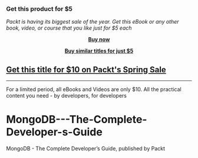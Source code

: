 
### Get this product for $5

<i>Packt is having its biggest sale of the year. Get this eBook or any other book, video, or course that you like just for $5 each</i>


<b><p align='center'>[Buy now](https://packt.link/9781789954012)</p></b>


<b><p align='center'>[Buy similar titles for just $5](https://subscription.packtpub.com/search)</p></b>


## [Get this title for $10 on Packt's Spring Sale](https://www.packt.com/V12978?utm_source=github&utm_medium=packt-github-repo&utm_campaign=spring_10_dollar_2022)
-----
For a limited period, all eBooks and Videos are only $10. All the practical content you need \- by developers, for developers

# MongoDB---The-Complete-Developer-s-Guide
MongoDB - The Complete Developer’s Guide, published by Packt
